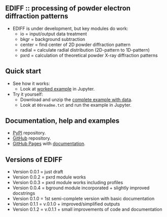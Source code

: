 EDIFF :: processing of powder electron diffraction patterns
-----------------------------------------------------------

* EDIFF is under development, but key modules do work:
    - io = input/output data treatment
	- bkgr = background subtraction
	- center = find center of 2D powder diffraction pattern
	- radial = calculate radial distribution (2D-pattern to 1D-pattern) 
	- pxrd = calculation of theoretical powder X-ray diffraction patterns

Quick start
-----------

* See how it works:
	- Look at [worked example](https://mirekslouf.github.io/ediff/docs/examples/ex1_ediff.nb.html)
      in Jupyter.
* Try it yourself:
	- Download and unzip the [complete example with data](https://www.dropbox.com/scl/fo/nmsvdtef7xtmb7r2ku5aa/h?dl=0&rlkey=2evadkk009wp248rp2c3ij2nj).
	- Look at `00readme.txt` and run the example in Jupyter.

Documentation, help and examples
--------------------------------

* [PyPI](https://pypi.org/project/ediff) repository.
* [GitHub](https://github.com/mirekslouf/ediff) repository.
* [GitHub Pages](https://mirekslouf.github.io/ediff/)
  with [documentation](https://mirekslouf.github.io/ediff/docs).

Versions of EDIFF
-----------------

* Version 0.0.1 = just draft
* Version 0.0.2 = pxrd module works
* Version 0.0.3 = pxrd module works including profiles
* Version 0.0.4 = bground module incorporated + slightly improved docstrings
* Version 0.1.0 = 1st semi-complete version with basic documentation
* Version 0.1.1 = v.0.1.0 + improved/simplified outputs
* Version 0.1.2 = v.0.1.1 + small improvements of code and documentation

